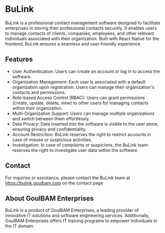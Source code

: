 # BuLink

BuLink is a professional contact management software designed to facilitate enterprises in storing their professional contacts securely. It enables users to manage contacts of clients, companies, employees, and other relevant individuals associated with their organization. Built with React Native for the frontend, BuLink ensures a seamless and user-friendly experience.

## Features

- User Authentication: Users can create an account or log in to access the software.
- Organization Management: Each user is associated with a default organization upon registration. Users can manage their organization's contacts and permissions.
- Role-based Access Control (RBAC): Users can grant permissions (create, update, delete, view) to other users for managing contacts within their organization.
- Multi-Organization Support: Users can manage multiple organizations and switch between them effortlessly.
- Data Privacy: Data inserted into the software is visible to the user alone, ensuring privacy and confidentiality.
- Account Restriction: BuLink reserves the right to restrict accounts in case of misuse or suspicious activities.
- Investigation: In case of complaints or suspicions, the BuLink team reserves the right to investigate user data within the software.

## Contact

For inquiries or assistance, please contact the BuLink team at https://bulink.goulbam.com on the contact page

## About GoulBAM Enterprises

BuLink is a product of GoulBAM Enterprises, a leading provider of innovative IT solutions and software engineering services. Additionally, GoulBAM Enterprises offers IT training programs to empower individuals in the IT domain.
